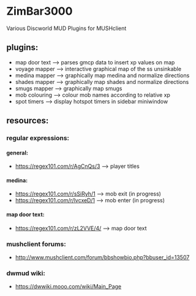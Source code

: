 # ZimBar3000
Various Discworld MUD Plugins for MUSHclient
## plugins:
* map door text --> parses gmcp data to insert xp values on map
* voyage mapper --> interactive graphical map of the ss unsinkable
* medina mapper --> graphically map medina and normalize directions
* shades mapper --> graphically map shades and normalize directions
* smugs mapper  --> graphically map smugs
* mob colouring --> colour mob names according to relative xp
* spot timers   --> display hotspot timers in sidebar miniwindow
## resources:
### regular expressions:
#### general:
* https://regex101.com/r/AgCnQs/3 --> player titles
#### medina:
* https://regex101.com/r/sSiRyh/1 --> mob exit (in progress)
* https://regex101.com/r/lvcxeD/1 --> mob enter (in progress)
#### map door text:
* https://regex101.com/r/zL2VVE/4/ --> map door text
### mushclient forums:
* http://www.mushclient.com/forum/bbshowbio.php?bbuser_id=13507
### dwmud wiki:
* https://dwwiki.mooo.com/wiki/Main_Page

